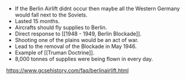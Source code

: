- If the Berlin Airlift didnt occur then maybe all the Western Germany would fall next to the Soviets.
- Lasted 15 months.
- Aircrafts should fly supplies to Berlin.
- Direct response to [[1948 - 1949, Berlin Blockade]].
- Shooting one of the plains would be an act of war.
- Lead to the removal of the Blockade in May 1946.
- Example of [[Truman Doctrine]].
- 8,000 tonnes of supplies were being flown in every day.

https://www.gcsehistory.com/faq/berlinairlift.html